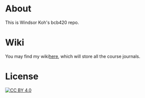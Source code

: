 # About
This is Windsor Koh's bcb420 repo. 

# Wiki
You may find my wiki[here](https://github.com/bcb420-2024/Koh_Windsor/wiki), which will store all the course journals.

# License
[![CC BY 4.0](https://licensebuttons.net/l/by/4.0/88x31.png)](https://creativecommons.org/licenses/by/4.0/)
